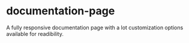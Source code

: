 # documentation-page
A fully responsive documentation page with a lot customization options available for readibility.
